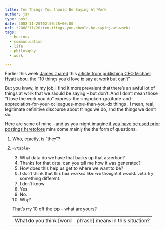 ```yaml
---
title: Ten Things You Should Be Saying At Work
author: jay
type: post
date: 2008-11-20T02:50:28+00:00
url: /2008/11/20/ten-things-you-should-be-saying-at-work/
tags:
  - busines
  - communication
  - life
  - philosophy
  - work

---
```

Earlier this week [James shared][1] this [article from publishing CEO Michael Hyatt][2] about the “10 things you’d love to say at work but can’t”

But you know, in my job, I find it more prevalent that there’s an awful lot of things at work that we should be saying &#8211; but don’t. And I don’t mean those “I love the work you do” express-the-unspoken-gratitude-and-appreciation-for-your-colleagues-more-than-you-do things . I mean, real, legitimate definitive discourse about things we do, and the things we don’t do.

Here are some of mine &#8211; and as you might imagine [if you have perused prior postings heretofore][3] mine come mainly the the form of questions.

  1. Who, exactly, is “they”?
  2. <table>
      <tr>
        <td>
          What do you think [word
        </td>
        
        <td>
          phrase] means in this situation?
        </td>
      </tr>
    </table>

  3. What data do we have that backs up that assertion?
  4. Thanks for that data, can you tell me how it was generated?
  5. How does this help us get to where we want to be?
  6. I don’t think that this has worked like we thought it would. Let’s try something different.
  7. I don’t know.
  8. Yes.
  9. No.
 10. Why?

That’s my 10 off the top &#8211; what are yours?

 [1]: http://friendfeed.com/e/8d275e88-7d09-347f-2476-f2cd53ddbeae/10-Things-You-d-Love-to-Say-at-Work-But-Can/
 [2]: http://www.michaelhyatt.com/fromwhereisit/2008/11/10-things-youd.html
 [3]: https://rambleon.org/2008/08/13/operator-can-you-help-me-place-this-call/